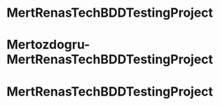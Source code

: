# MertRenasTechBDDTestingProject
# Mertozdogru-MertRenasTechBDDTestingProject
# MertRenasTechBDDTestingProject
